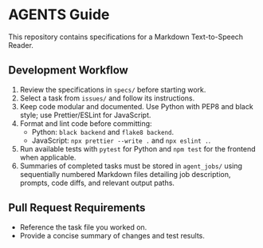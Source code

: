 # AGENTS Guide

This repository contains specifications for a Markdown Text-to-Speech Reader.

## Development Workflow

1. Review the specifications in `specs/` before starting work.
2. Select a task from `issues/` and follow its instructions.
3. Keep code modular and documented. Use Python with PEP8 and black style; use Prettier/ESLint for JavaScript.
4. Format and lint code before committing:
   - Python: `black backend` and `flake8 backend`.
   - JavaScript: `npx prettier --write .` and `npx eslint .`.
5. Run available tests with `pytest` for Python and `npm test` for the frontend when applicable.
6. Summaries of completed tasks must be stored in `agent_jobs/` using sequentially numbered Markdown files detailing job description, prompts, code diffs, and relevant output paths.

## Pull Request Requirements

- Reference the task file you worked on.
- Provide a concise summary of changes and test results.
